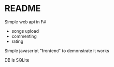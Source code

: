 # README #

Simple web api in F#
 - songs upload
 - commenting
 - rating
 
 Simple javascript "frontend" to demonstrate it works
 
 DB is SQLite